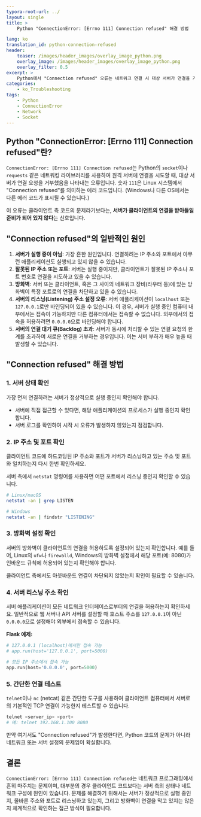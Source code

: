 ```yaml
---
typora-root-url: ../
layout: single
title: >
    Python "ConnectionError: [Errno 111] Connection refused" 해결 방법

lang: ko
translation_id: python-connection-refused
header:
    teaser: /images/header_images/overlay_image_python.png
    overlay_image: /images/header_images/overlay_image_python.png
    overlay_filter: 0.5
excerpt: >
    Python에서 "Connection refused" 오류는 네트워크 연결 시 대상 서버가 연결을 거부할 때 발생합니다. 이 글에서는 오류의 원인과 해결 방법을 알아봅니다.
categories:
    - ko_Troubleshooting
tags:
    - Python
    - ConnectionError
    - Network
    - Socket
---
```


## Python "ConnectionError: [Errno 111] Connection refused"란?

`ConnectionError: [Errno 111] Connection refused`는 Python의 `socket`이나 `requests` 같은 네트워킹 라이브러리를 사용하여 원격 서버에 연결을 시도할 때, 대상 서버가 연결 요청을 거부했음을 나타내는 오류입니다. 숫자 `111`은 Linux 시스템에서 "Connection refused"를 의미하는 에러 코드입니다. (Windows나 다른 OS에서는 다른 에러 코드가 표시될 수 있습니다.)

이 오류는 클라이언트 측 코드의 문제라기보다는, **서버가 클라이언트의 연결을 받아들일 준비가 되어 있지 않다**는 신호입니다.

## "Connection refused"의 일반적인 원인

1.  **서버가 실행 중이 아님**: 가장 흔한 원인입니다. 연결하려는 IP 주소와 포트에서 아무런 애플리케이션도 실행되고 있지 않을 수 있습니다.
2.  **잘못된 IP 주소 또는 포트**: 서버는 실행 중이지만, 클라이언트가 잘못된 IP 주소나 포트 번호로 연결을 시도하고 있을 수 있습니다.
3.  **방화벽**: 서버 또는 클라이언트, 혹은 그 사이의 네트워크 장비(라우터 등)에 있는 방화벽이 특정 포트로의 연결을 차단하고 있을 수 있습니다.
4.  **서버의 리스닝(Listening) 주소 설정 오류**: 서버 애플리케이션이 `localhost` 또는 `127.0.0.1`로만 바인딩되어 있을 수 있습니다. 이 경우, 서버가 실행 중인 컴퓨터 내부에서는 접속이 가능하지만 다른 컴퓨터에서는 접속할 수 없습니다. 외부에서의 접속을 허용하려면 `0.0.0.0`으로 바인딩해야 합니다.
5.  **서버의 연결 대기 큐(Backlog) 초과**: 서버가 동시에 처리할 수 있는 연결 요청의 한계를 초과하여 새로운 연결을 거부하는 경우입니다. 이는 서버 부하가 매우 높을 때 발생할 수 있습니다.

## "Connection refused" 해결 방법

### 1. 서버 상태 확인

가장 먼저 연결하려는 서버가 정상적으로 실행 중인지 확인해야 합니다.

-   서버에 직접 접근할 수 있다면, 해당 애플리케이션의 프로세스가 실행 중인지 확인합니다.
-   서버 로그를 확인하여 시작 시 오류가 발생하지 않았는지 점검합니다.

### 2. IP 주소 및 포트 확인

클라이언트 코드에 하드코딩된 IP 주소와 포트가 서버가 리스닝하고 있는 주소 및 포트와 일치하는지 다시 한번 확인하세요.

서버 측에서 `netstat` 명령어를 사용하면 어떤 포트에서 리스닝 중인지 확인할 수 있습니다.

```bash
# Linux/macOS
netstat -an | grep LISTEN

# Windows
netstat -an | findstr "LISTENING"
```

### 3. 방화벽 설정 확인

서버의 방화벽이 클라이언트의 연결을 허용하도록 설정되어 있는지 확인합니다. 예를 들어, Linux의 `ufw`나 `firewalld`, Windows의 방화벽 설정에서 해당 포트(예: 8080)가 인바운드 규칙에 허용되어 있는지 확인해야 합니다.

클라이언트 측에서도 아웃바운드 연결이 차단되지 않았는지 확인이 필요할 수 있습니다.

### 4. 서버 리스닝 주소 확인

서버 애플리케이션이 모든 네트워크 인터페이스로부터의 연결을 허용하는지 확인하세요. 일반적으로 웹 서버나 API 서버를 설정할 때 호스트 주소를 `127.0.0.1`이 아닌 `0.0.0.0`으로 설정해야 외부에서 접속할 수 있습니다.

**Flask 예제:**
```python
# 127.0.0.1 (localhost)에서만 접속 가능
# app.run(host='127.0.0.1', port=5000)

# 모든 IP 주소에서 접속 가능
app.run(host='0.0.0.0', port=5000)
```

### 5. 간단한 연결 테스트

`telnet`이나 `nc` (netcat) 같은 간단한 도구를 사용하여 클라이언트 컴퓨터에서 서버로의 기본적인 TCP 연결이 가능한지 테스트할 수 있습니다.

```bash
telnet <server_ip> <port>
# 예: telnet 192.168.1.100 8080
```
만약 여기서도 "Connection refused"가 발생한다면, Python 코드의 문제가 아니라 네트워크 또는 서버 설정의 문제임이 확실합니다.

## 결론

`ConnectionError: [Errno 111] Connection refused`는 네트워크 프로그래밍에서 흔히 마주치는 문제이며, 대부분의 경우 클라이언트 코드보다는 서버 측의 상태나 네트워크 구성에 원인이 있습니다. 문제를 해결하기 위해서는 서버가 정상적으로 실행 중인지, 올바른 주소와 포트로 리스닝하고 있는지, 그리고 방화벽이 연결을 막고 있지는 않은지 체계적으로 확인하는 접근 방식이 필요합니다.

